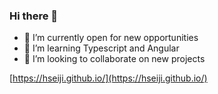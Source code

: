 ### Hi there 👋

- 🔭 I’m currently open for new opportunities
- 🌱 I’m learning Typescript and Angular
- 👯 I’m looking to collaborate on new projects

[https://hseiji.github.io/](https://hseiji.github.io/)
